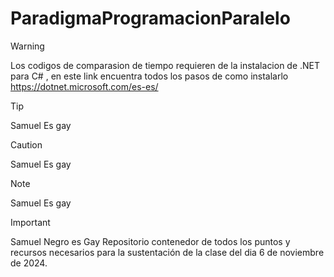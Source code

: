 # ParadigmaProgramacionParalelo




> [!WARNING]
> Los codigos de comparasion de tiempo requieren de la instalacion de .NET para C# , en este link encuentra todos los pasos de como instalarlo https://dotnet.microsoft.com/es-es/

> [!TIP]
> Samuel Es gay

> [!CAUTION]
> Samuel Es gay

> [!NOTE]
> Samuel Es gay

> [!IMPORTANT]
> Samuel Negro es Gay
Repositorio contenedor de todos los puntos y recursos necesarios para la sustentación de la clase del dia 6 de noviembre de 2024.
